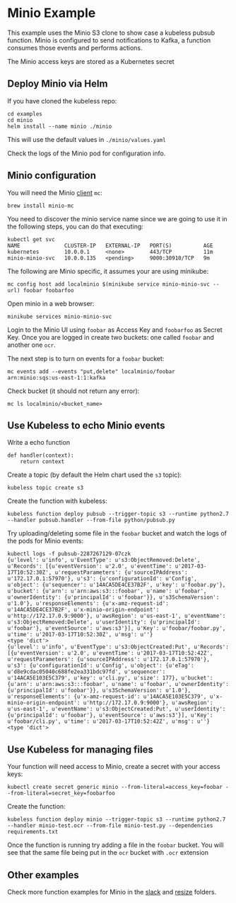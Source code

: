 # Minio Example

This example uses the Minio S3 clone to show case a kubeless pubsub function.
Minio is configured to send notifications to Kafka, a function consumes those events and performs actions.

The Minio access keys are stored as a Kubernetes secret

## Deploy Minio via Helm

If you have cloned the kubeless repo:

```
cd examples
cd minio
helm install --name minio ./minio
```

This will use the default values in `./minio/values.yaml`

Check the logs of the Minio pod for configuration info.

## Minio configuration

You will need the Minio [client](https://github.com/minio/mc) `mc`:

```
brew install minio-mc
```

You need to discover the minio service name since we are going to use it in the following steps, you can do that executing:
```
kubectl get svc
NAME              CLUSTER-IP   EXTERNAL-IP   PORT(S)          AGE
kubernetes        10.0.0.1     <none>        443/TCP          11m
minio-minio-svc   10.0.0.135   <pending>     9000:30910/TCP   9m
```

The following are Minio specific, it assumes your are using minikube:

```
mc config host add localminio $(minikube service minio-minio-svc --url) foobar foobarfoo
```

Open minio in a web browser:
```
minikube services minio-minio-svc
```

Login to the Minio UI using `foobar` as Access Key and `foobarfoo` as Secret Key. Once you are logged in create two buckets: one called `foobar` and another one `ocr`.

The next step is to turn on events for a `foobar` bucket:

```
mc events add --events "put,delete" localminio/foobar arn:minio:sqs:us-east-1:1:kafka
```

Check bucket (it should not return any error):

```
mc ls localminio/<bucket_name>
```

## Use Kubeless to echo Minio events

Write a echo function

```
def handler(context):
    return context
```

Create a topic (by default the Helm chart used the `s3` topic):

```
kubeless topic create s3
```

Create the function with kubeless:

```
kubeless function deploy pubsub --trigger-topic s3 --runtime python2.7 --handler pubsub.handler --from-file python/pubsub.py
```

Try uploading/deleting some file in the `foobar` bucket and watch the logs of the pods for Minio events:

```
kubectl logs -f pubsub-2287267129-07czk
{u'level': u'info', u'EventType': u's3:ObjectRemoved:Delete', u'Records': [{u'eventVersion': u'2.0', u'eventTime': u'2017-03-17T10:52:30Z', u'requestParameters': {u'sourceIPAddress': u'172.17.0.1:57970'}, u's3': {u'configurationId': u'Config', u'object': {u'sequencer': u'14ACA5DE4CE37B2F', u'key': u'foobar.py'}, u'bucket': {u'arn': u'arn:aws:s3:::foobar', u'name': u'foobar', u'ownerIdentity': {u'principalId': u'foobar'}}, u's3SchemaVersion': u'1.0'}, u'responseElements': {u'x-amz-request-id': u'14ACA5DE4CE37B2F', u'x-minio-origin-endpoint': u'http://172.17.0.9:9000'}, u'awsRegion': u'us-east-1', u'eventName': u's3:ObjectRemoved:Delete', u'userIdentity': {u'principalId': u'foobar'}, u'eventSource': u'aws:s3'}], u'Key': u'foobar/foobar.py', u'time': u'2017-03-17T10:52:30Z', u'msg': u''}
<type 'dict'>
{u'level': u'info', u'EventType': u's3:ObjectCreated:Put', u'Records': [{u'eventVersion': u'2.0', u'eventTime': u'2017-03-17T10:52:42Z', u'requestParameters': {u'sourceIPAddress': u'172.17.0.1:57970'}, u's3': {u'configurationId': u'Config', u'object': {u'eTag': u'd8e9cdac05040c688fe2ea331bdc97fd', u'sequencer': u'14ACA5E103E5C379', u'key': u'cli.py', u'size': 177}, u'bucket': {u'arn': u'arn:aws:s3:::foobar', u'name': u'foobar', u'ownerIdentity': {u'principalId': u'foobar'}}, u's3SchemaVersion': u'1.0'}, u'responseElements': {u'x-amz-request-id': u'14ACA5E103E5C379', u'x-minio-origin-endpoint': u'http://172.17.0.9:9000'}, u'awsRegion': u'us-east-1', u'eventName': u's3:ObjectCreated:Put', u'userIdentity': {u'principalId': u'foobar'}, u'eventSource': u'aws:s3'}], u'Key': u'foobar/cli.py', u'time': u'2017-03-17T10:52:42Z', u'msg': u''}
<type 'dict'>
```

## Use Kubeless for managing files

Your function will need access to Minio, create a secret with your access keys:

```
kubectl create secret generic minio --from-literal=access_key=foobar --from-literal=secret_key=foobarfoo
```

Create the function:

```
kubeless function deploy minio --trigger-topic s3 --runtime python2.7 --handler minio-test.ocr --from-file minio-test.py --dependencies requirements.txt
```

Once the function is running try adding a file in the `foobar` bucket. You will see that the same file  being put in the `ocr` bucket with `.ocr` extension

## Other examples

Check more function examples for Minio in the [slack](./slack) and [resize](./resize) folders.
